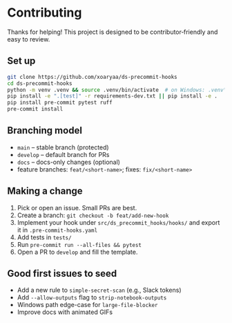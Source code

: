 # Contributing

Thanks for helping! This project is designed to be contributor‑friendly and easy to review.

## Set up
```bash
git clone https://github.com/xoaryaa/ds-precommit-hooks
cd ds-precommit-hooks
python -m venv .venv && source .venv/bin/activate  # on Windows: .venv\Scripts\activate
pip install -e ".[test]" -r requirements-dev.txt || pip install -e .
pip install pre-commit pytest ruff
pre-commit install
```

## Branching model
- `main` – stable branch (protected)
- `develop` – default branch for PRs
- `docs` – docs-only changes (optional)
- feature branches: `feat/<short-name>`; fixes: `fix/<short-name>`

## Making a change
1. Pick or open an issue. Small PRs are best.
2. Create a branch: `git checkout -b feat/add-new-hook`
3. Implement your hook under `src/ds_precommit_hooks/hooks/` and export it in `.pre-commit-hooks.yaml`
4. Add tests in `tests/`
5. Run `pre-commit run --all-files && pytest`
6. Open a PR to `develop` and fill the template.

## Good first issues to seed
- Add a new rule to `simple-secret-scan` (e.g., Slack tokens)
- Add `--allow-outputs` flag to `strip-notebook-outputs`
- Windows path edge-case for `large-file-blocker`
- Improve docs with animated GIFs
